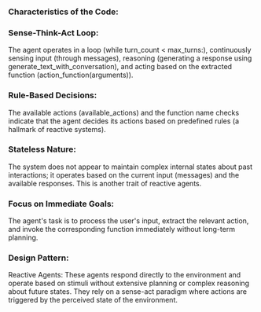 ### Characteristics of the Code:

### Sense-Think-Act Loop:
The agent operates in a loop (while turn_count < max_turns:), continuously sensing input (through messages), reasoning (generating a response using generate_text_with_conversation), and acting based on the extracted function (action_function(arguments)).

### Rule-Based Decisions:
The available actions (available_actions) and the function name checks indicate that the agent decides its actions based on predefined rules (a hallmark of reactive systems).

### Stateless Nature:
The system does not appear to maintain complex internal states about past interactions; it operates based on the current input (messages) and the available responses. This is another trait of reactive agents.

### Focus on Immediate Goals:
The agent's task is to process the user's input, extract the relevant action, and invoke the corresponding function immediately without long-term planning.

### Design Pattern:
Reactive Agents: These agents respond directly to the environment and operate based on stimuli without extensive planning or complex reasoning about future states.
They rely on a sense-act paradigm where actions are triggered by the perceived state of the environment.
